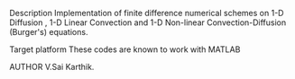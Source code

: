 Description
     Implementation of finite difference numerical schemes on 1-D Diffusion , 1-D Linear Convection and 1-D Non-linear Convection-Diffusion (Burger's) equations.

Target platform
      These codes are known to work with MATLAB

AUTHOR
      V.Sai Karthik.
